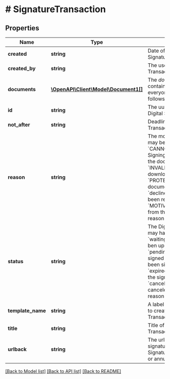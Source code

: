 # # SignatureTransaction

## Properties

Name | Type | Description | Notes
------------ | ------------- | ------------- | -------------
**created** | **string** | Date of creation of the Digital Signature Transaction | [optional] 
**created_by** | **string** | The user created the Digital Signature Transaction | [optional] 
**documents** | [**\OpenAPI\Client\Model\Document1[]**](Document1.md) | The _documents_ field is an array containing document objects, where everyone of them is defined as follows | [optional] 
**id** | **string** | The uuid code that identifies the Digital Signature Transaction | [optional] 
**not_after** | **string** | Deadline of the Digital Signature Transaction, expressed in ISO format | [optional] 
**reason** | **string** | The motivations for the cancellation may be:   - &#x60;CANNOT_DOWNLOAD_DOCUMENT&#x60;: Signing Today could not download the     document   - &#x60;INVALID_DOCUMENT&#x60;: The downloaded document is not valid   - &#x60;PROTECTED_DOCUMENT&#x60;: The document is protected by password   - &#x60;declined&#x60;: One of the documents has been refused   - &#x60;MOTIVAZIONE_ESPLICITA&#x60;: Rejected from the system with a custom     reason | [optional] 
**status** | **string** | The Digital Signature Transaction may have the following statuses:   - &#x60;waiting&#x60;: Not all the documents has ben uploaded and validated yet   - &#x60;pending&#x60;: The DST is ready to be signed   - &#x60;performed&#x60;: The DST has been signed by all the signers   - &#x60;expired&#x60;: The DST expired before all the signers have signed it   - &#x60;cancelled&#x60;: The DST has been canceled; the motivation is in the reason | [optional] 
**template_name** | **string** | A label to indicate the template used to create the Digital Signature Transaction | [optional] 
**title** | **string** | Title of the Digital Signature Transaction | [optional] 
**urlback** | **string** | The url for the redirection from signature tray when the Digital Signature Transaction is completed or annulled | [optional] 

[[Back to Model list]](../../README.md#documentation-for-models) [[Back to API list]](../../README.md#documentation-for-api-endpoints) [[Back to README]](../../README.md)


